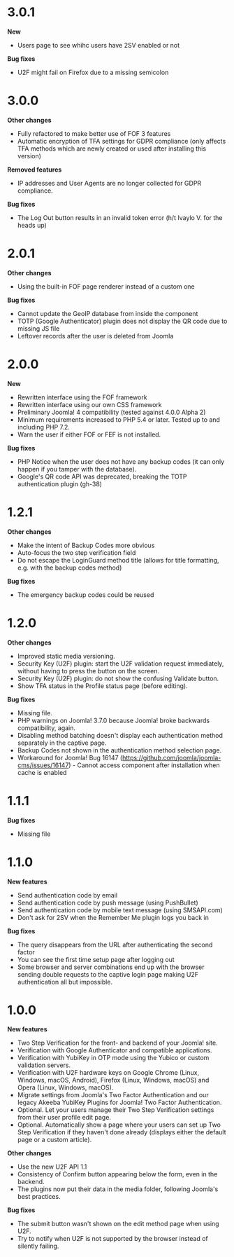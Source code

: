 # 3.0.1

**New**

* Users page to see whihc users have 2SV enabled or not

**Bug fixes**

* U2F might fail on Firefox due to a missing semicolon

# 3.0.0

**Other changes**

* Fully refactored to make better use of FOF 3 features
* Automatic encryption of TFA settings for GDPR compliance (only affects TFA methods which are newly created or used after installing this version)

**Removed features**

* IP addresses and User Agents are no longer collected for GDPR compliance.

**Bug fixes**

* The Log Out button results in an invalid token error (h/t Ivaylo V. for the heads up)

# 2.0.1

**Other changes**

* Using the built-in FOF page renderer instead of a custom one

**Bug fixes**

* Cannot update the GeoIP database from inside the component
* TOTP (Google Authenticator) plugin does not display the QR code due to missing JS file
* Leftover records after the user is deleted from Joomla

# 2.0.0

**New**

* Rewritten interface using the FOF framework
* Rewritten interface using our own CSS framework
* Preliminary Joomla! 4 compatibility (tested against 4.0.0 Alpha 2)
* Minimum requirements increased to PHP 5.4 or later. Tested up to and including PHP 7.2.
* Warn the user if either FOF or FEF is not installed.

**Bug fixes**

* PHP Notice when the user does not have any backup codes (it can only happen if you tamper with the database).
* Google's QR code API was deprecated, breaking the TOTP authentication plugin (gh-38)

# 1.2.1

**Other changes**

* Make the intent of Backup Codes more obvious
* Auto-focus the two step verification field
* Do not escape the LoginGuard method title (allows for title formatting, e.g. with the backup codes method) 

**Bug fixes**

* The emergency backup codes could be reused

# 1.2.0

**Other changes**

* Improved static media versioning.
* Security Key (U2F) plugin: start the U2F validation request immediately, without having to press the button on the screen.
* Security Key (U2F) plugin: do not show the confusing Validate button.
* Show TFA status in the Profile status page (before editing).

**Bug fixes**

* Missing file.
* PHP warnings on Joomla! 3.7.0 because Joomla! broke backwards compatibility, again.
* Disabling method batching doesn't display each authentication method separately in the captive page. 
* Backup Codes not shown in the authentication method selection page.
* Workaround for Joomla! Bug 16147 (https://github.com/joomla/joomla-cms/issues/16147) - Cannot access component after installation when cache is enabled

# 1.1.1

**Bug fixes**

* Missing file

# 1.1.0

**New features**

* Send authentication code by email
* Send authentication code by push message (using PushBullet)
* Send authentication code by mobile text message (using SMSAPI.com)
* Don't ask for 2SV when the Remember Me plugin logs you back in

**Bug fixes**

* The query disappears from the URL after authenticating the second factor
* You can see the first time setup page after logging out
* Some browser and server combinations end up with the browser sending double requests to the captive login page making U2F authentication all but impossible.

# 1.0.0

**New features**
* Two Step Verification for the front- and backend of your Joomla! site.
* Verification with Google Authenticator and compatible applications.
* Verification with YubiKey in OTP mode using the Yubico or custom validation servers.
* Verification with U2F hardware keys on Google Chrome (Linux, Windows, macOS, Android), Firefox (Linux, Windows, macOS) and Opera (Linux, Windows, macOS).
* Migrate settings from Joomla's Two Factor Authentication and our legacy Akeeba YubiKey Plugins for Joomla! Two Factor Authentication.
* Optional. Let your users manage their Two Step Verification settings from their user profile edit page.
* Optional. Automatically show a page where your users can set up Two Step Verification if they haven't done already (displays either the default page or a custom article).

**Other changes**
* Use the new U2F API 1.1
* Consistency of Confirm button appearing below the form, even in the backend.
* The plugins now put their data in the media folder, following Joomla's best practices. 

**Bug fixes**
* The submit button wasn't shown on the edit method page when using U2F.
* Try to notify when U2F is not supported by the browser instead of silently failing.
